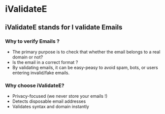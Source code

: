 # iValidateE 
## iValidateE stands for I validate Emails

### Why to verify Emails ?
- The primary purpose is to check that whether the email belongs to a real domain or not?
- Is the email in a correct format ?
- By validating emails, it can be easy-peasy to avoid spam, bots, or users entering invalid/fake emails.

### Why choose iValidateE?
- Privacy-focused (we never store your emails !)
- Detects disposable email addresses
- Validates syntax and domain instantly
 


